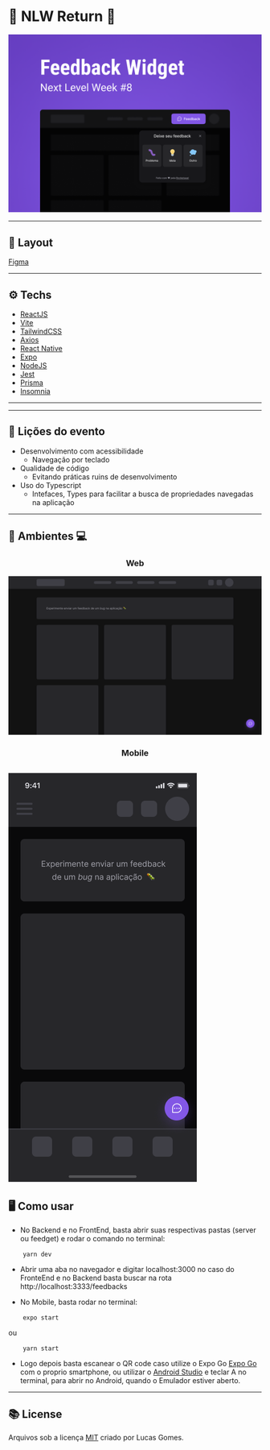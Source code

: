 # :rocket: NLW Return :rocket:

<div align="center">
    <img src="./README/capa.png" >
</div>

---
## :art: Layout
[Figma](https://www.figma.com/community/file/1102912516166573468)

---
## :gear: Techs
- [ReactJS](https://reactjs.org/)
- [Vite](https://vitejs.dev/)
- [TailwindCSS](https://tailwindcss.com/)
- [Axios](https://axios-http.com)
- [React Native](https://reactnative.dev/)
- [Expo](https://expo.dev/)
- [NodeJS](https://nodejs.org)
- [Jest](https://jestjs.io/)
- [Prisma](https://www.prisma.io/)
- [Insomnia](https://insomnia.rest/)

---

---
## :rocket: Lições do evento
- Desenvolvimento com acessibilidade
    - Navegação por teclado
- Qualidade de código
    - Evitando práticas ruins de desenvolvimento
- Uso do Typescript
    - Intefaces, Types para facilitar a busca de propriedades navegadas na aplicação

---
## :iphone: Ambientes :computer: 
<h3 align="center">Web</h3>

![Web](./README/web.png)

<h3 align="center">Mobile</h3>

![Mobile](./README/mobile.png)
---
## :desktop_computer: Como usar
- No Backend e no FrontEnd, basta abrir suas respectivas pastas (server ou feedget) e rodar o comando no terminal:
```
    yarn dev
```

- Abrir uma aba no navegador e digitar localhost:3000 no caso do FronteEnd e no Backend basta buscar na rota http://localhost:3333/feedbacks

- No Mobile, basta rodar no terminal:
```
    expo start
```
ou 
```
    yarn start
```
- Logo depois basta escanear o QR code caso utilize o Expo Go [Expo Go](https://expo.dev/client) com o proprio smartphone, ou utilizar o [Android Studio](https://developer.android.com/studio) e teclar A no terminal, para abrir no Android, quando o Emulador estiver aberto. 
---
## :books: License
Arquivos sob a licença [MIT](https://github.com/lucasgomesgp) criado por Lucas Gomes.